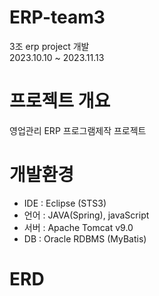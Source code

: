 # ERP-team3
3조 erp project 개발<br>
2023.10.10 ~ 2023.11.13

# 프로젝트 개요
영업관리 ERP 프로그램제작 프로젝트

# 개발환경
<ul>
  <li>IDE : Eclipse (STS3)</li>
  <li>언어 : JAVA(Spring), javaScript</li>
  <li>서버 : Apache Tomcat v9.0</li>
  <li>DB : Oracle RDBMS (MyBatis)</li>  
</ul>

# ERD
